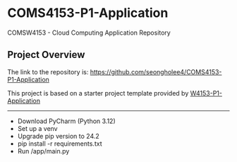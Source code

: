 # COMS4153-P1-Application

COMSW4153 - Cloud Computing Application Repository

## Project Overview

The link to the repository is: https://github.com/seongholee4/COMS4153-P1-Application

This project is based on a starter project template provided by [W4153-P1-Application](https://github.com/donald-f-ferguson/W4153-P1-Application)

---

- Download PyCharm (Python 3.12)
- Set up a venv
- Upgrade pip version to 24.2
- pip install -r requirements.txt
- Run /app/main.py
